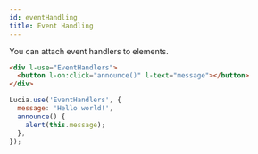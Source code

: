 ```yaml
---
id: eventHandling
title: Event Handling
---
```


You can attach event handlers to elements.

```html
<div l-use="EventHandlers">
  <button l-on:click="announce()" l-text="message"></button>
</div>
```

```javascript
Lucia.use('EventHandlers', {
  message: 'Hello world!',
  announce() {
    alert(this.message);
  },
});
```
